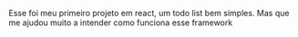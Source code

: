 Esse foi meu primeiro projeto em react, um todo list bem simples. Mas que me ajudou muito a intender como funciona esse framework
 
